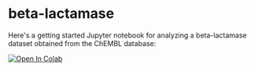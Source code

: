 # beta-lactamase

Here's a getting started Jupyter notebook for analyzing a beta-lactamase dataset obtained from the ChEMBL database:

[![Open In Colab](https://colab.research.google.com/assets/colab-badge.svg)](https://colab.research.google.com/github/dataprofessor/beta-lactamase/blob/main/beta_lactamase_data.ipynb)
